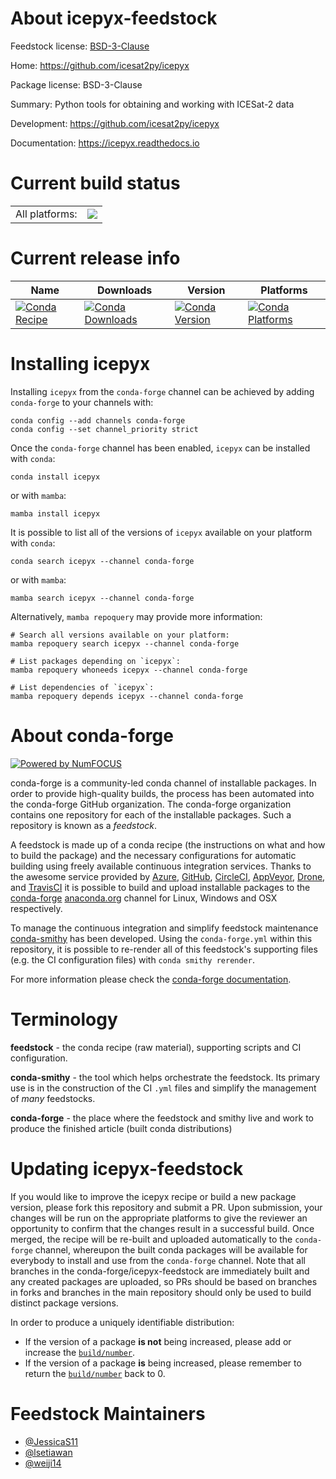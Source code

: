 About icepyx-feedstock
======================

Feedstock license: [BSD-3-Clause](https://github.com/conda-forge/icepyx-feedstock/blob/main/LICENSE.txt)

Home: https://github.com/icesat2py/icepyx

Package license: BSD-3-Clause

Summary: Python tools for obtaining and working with ICESat-2 data

Development: https://github.com/icesat2py/icepyx

Documentation: https://icepyx.readthedocs.io

Current build status
====================


<table><tr><td>All platforms:</td>
    <td>
      <a href="https://dev.azure.com/conda-forge/feedstock-builds/_build/latest?definitionId=12186&branchName=main">
        <img src="https://dev.azure.com/conda-forge/feedstock-builds/_apis/build/status/icepyx-feedstock?branchName=main">
      </a>
    </td>
  </tr>
</table>

Current release info
====================

| Name | Downloads | Version | Platforms |
| --- | --- | --- | --- |
| [![Conda Recipe](https://img.shields.io/badge/recipe-icepyx-green.svg)](https://anaconda.org/conda-forge/icepyx) | [![Conda Downloads](https://img.shields.io/conda/dn/conda-forge/icepyx.svg)](https://anaconda.org/conda-forge/icepyx) | [![Conda Version](https://img.shields.io/conda/vn/conda-forge/icepyx.svg)](https://anaconda.org/conda-forge/icepyx) | [![Conda Platforms](https://img.shields.io/conda/pn/conda-forge/icepyx.svg)](https://anaconda.org/conda-forge/icepyx) |

Installing icepyx
=================

Installing `icepyx` from the `conda-forge` channel can be achieved by adding `conda-forge` to your channels with:

```
conda config --add channels conda-forge
conda config --set channel_priority strict
```

Once the `conda-forge` channel has been enabled, `icepyx` can be installed with `conda`:

```
conda install icepyx
```

or with `mamba`:

```
mamba install icepyx
```

It is possible to list all of the versions of `icepyx` available on your platform with `conda`:

```
conda search icepyx --channel conda-forge
```

or with `mamba`:

```
mamba search icepyx --channel conda-forge
```

Alternatively, `mamba repoquery` may provide more information:

```
# Search all versions available on your platform:
mamba repoquery search icepyx --channel conda-forge

# List packages depending on `icepyx`:
mamba repoquery whoneeds icepyx --channel conda-forge

# List dependencies of `icepyx`:
mamba repoquery depends icepyx --channel conda-forge
```


About conda-forge
=================

[![Powered by
NumFOCUS](https://img.shields.io/badge/powered%20by-NumFOCUS-orange.svg?style=flat&colorA=E1523D&colorB=007D8A)](https://numfocus.org)

conda-forge is a community-led conda channel of installable packages.
In order to provide high-quality builds, the process has been automated into the
conda-forge GitHub organization. The conda-forge organization contains one repository
for each of the installable packages. Such a repository is known as a *feedstock*.

A feedstock is made up of a conda recipe (the instructions on what and how to build
the package) and the necessary configurations for automatic building using freely
available continuous integration services. Thanks to the awesome service provided by
[Azure](https://azure.microsoft.com/en-us/services/devops/), [GitHub](https://github.com/),
[CircleCI](https://circleci.com/), [AppVeyor](https://www.appveyor.com/),
[Drone](https://cloud.drone.io/welcome), and [TravisCI](https://travis-ci.com/)
it is possible to build and upload installable packages to the
[conda-forge](https://anaconda.org/conda-forge) [anaconda.org](https://anaconda.org/)
channel for Linux, Windows and OSX respectively.

To manage the continuous integration and simplify feedstock maintenance
[conda-smithy](https://github.com/conda-forge/conda-smithy) has been developed.
Using the ``conda-forge.yml`` within this repository, it is possible to re-render all of
this feedstock's supporting files (e.g. the CI configuration files) with ``conda smithy rerender``.

For more information please check the [conda-forge documentation](https://conda-forge.org/docs/).

Terminology
===========

**feedstock** - the conda recipe (raw material), supporting scripts and CI configuration.

**conda-smithy** - the tool which helps orchestrate the feedstock.
                   Its primary use is in the construction of the CI ``.yml`` files
                   and simplify the management of *many* feedstocks.

**conda-forge** - the place where the feedstock and smithy live and work to
                  produce the finished article (built conda distributions)


Updating icepyx-feedstock
=========================

If you would like to improve the icepyx recipe or build a new
package version, please fork this repository and submit a PR. Upon submission,
your changes will be run on the appropriate platforms to give the reviewer an
opportunity to confirm that the changes result in a successful build. Once
merged, the recipe will be re-built and uploaded automatically to the
`conda-forge` channel, whereupon the built conda packages will be available for
everybody to install and use from the `conda-forge` channel.
Note that all branches in the conda-forge/icepyx-feedstock are
immediately built and any created packages are uploaded, so PRs should be based
on branches in forks and branches in the main repository should only be used to
build distinct package versions.

In order to produce a uniquely identifiable distribution:
 * If the version of a package **is not** being increased, please add or increase
   the [``build/number``](https://docs.conda.io/projects/conda-build/en/latest/resources/define-metadata.html#build-number-and-string).
 * If the version of a package **is** being increased, please remember to return
   the [``build/number``](https://docs.conda.io/projects/conda-build/en/latest/resources/define-metadata.html#build-number-and-string)
   back to 0.

Feedstock Maintainers
=====================

* [@JessicaS11](https://github.com/JessicaS11/)
* [@lsetiawan](https://github.com/lsetiawan/)
* [@weiji14](https://github.com/weiji14/)

